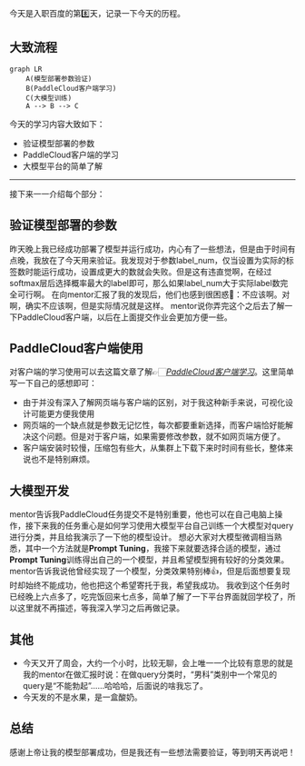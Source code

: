 今天是入职百度的第8️⃣天，记录一下今天的历程。

## 大致流程

```mermaid
graph LR
    A(模型部署参数验证)
    B(PaddleCloud客户端学习)
    C(大模型训练)
    A --> B --> C
```

今天的学习内容大致如下：
- 验证模型部署的参数
- PaddleCloud客户端的学习
- 大模型平台的简单了解

---
接下来一一介绍每个部分：

## 验证模型部署的参数
昨天晚上我已经成功部署了模型并运行成功，内心有了一些想法，但是由于时间有点晚，我放在了今天用来验证。我发现对于参数label_num，仅当设置为实际的标签数时能运行成功，设置成更大的数就会失败。但是这有违直觉啊，在经过softmax层后选择概率最大的label即可，那么如果label_num大于实际label数完全可行啊。
在向mentor汇报了我的发现后，他们也感到很困惑🤔：不应该啊。对啊，确实不应该啊，但是实际情况就是这样。
mentor说你弄完这个之后去了解一下PaddleCloud客户端，以后在上面提交作业会更加方便一些。

## PaddleCloud客户端使用
对客户端的学习使用可以去这篇文章了解👉🏻[*PaddleCloud客户端学习*](https://onebuaaer.us.kg/post/PaddleCloud-ke-hu-duan-xue-xi.html)。这里简单写一下自己的感想即可：
- 由于并没有深入了解网页端与客户端的区别，对于我这种新手来说，可视化设计可能更方便我使用
- 网页端的一个缺点就是参数无记忆性，每次都要重新选择，而客户端恰好能解决这个问题。但是对于客户端，如果需要修改参数，就不如网页端方便了。
- 客户端安装时较慢，压缩包有些大，从集群上下载下来时时间有些长，整体来说也不是特别麻烦。

## 大模型开发
mentor告诉我PaddleCloud任务提交不是特别重要，他也可以在自己电脑上操作，接下来我的任务重心是如何学习使用大模型平台自己训练一个大模型对query进行分类，并且给我演示了一下他的模型设计。
想必大家对大模型微调相当熟悉，其中一个方法就是**Prompt Tuning**，我接下来就要选择合适的模型，通过**Prompt Tuning**训练得出自己的一个模型，并且希望模型拥有较好的分类效果。
mentor告诉我说他曾经实现了一个模型，分类效果特别棒👍，但是后面想要复现时却始终不能成功，他也把这个希望寄托于我，希望我成功。
我收到这个任务时已经晚上六点多了，吃完饭回来七点多，简单了解了一下平台界面就回学校了，所以这里就不再描述，等我深入学习之后再做记录。

## 其他
- 今天又开了周会，大约一个小时，比较无聊，会上唯一一个比较有意思的就是我的mentor在做汇报时说：在做query分类时，“男科”类别中一个常见的query是“不能勃起”……哈哈哈，后面说的啥我忘了。
- 今天发的不是水果，是一盒酸奶。

## 总结
感谢上帝让我的模型部署成功，但是我还有一些想法需要验证，等到明天再说吧！

<!-- ##{"timestamp":1730471013}## -->